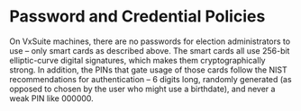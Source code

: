 # Password and Credential Policies

On VxSuite machines, there are no passwords for election administrators to use – only smart cards as described above. The smart cards all use 256-bit elliptic-curve digital signatures, which makes them cryptographically strong. In addition, the PINs that gate usage of those cards follow the NIST recommendations for authentication – 6 digits long, randomly generated (as opposed to chosen by the user who might use a birthdate), and never a weak PIN like 000000.
